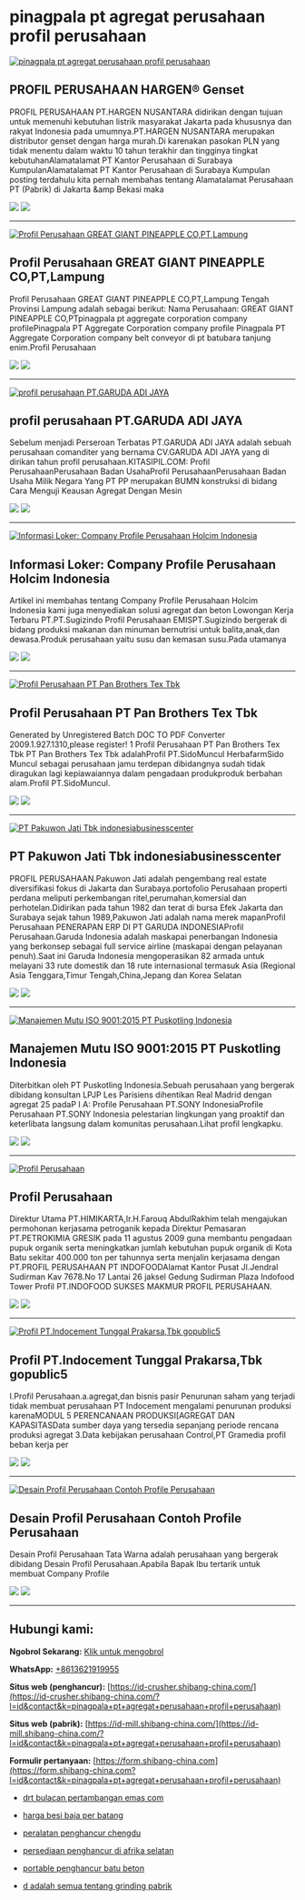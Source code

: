 # pinagpala pt agregat perusahaan profil perusahaan

<a href="https://swt.shibang-china.com/?l=id&img&k=pinagpala+pt+agregat+perusahaan+profil+perusahaan" target="_blank">![pinagpala pt agregat perusahaan profil perusahaan](http://static.shibang-china.com/all-800x300/898.jpg)</a>

## PROFIL PERUSAHAAN HARGEN® Genset
PROFIL PERUSAHAAN PT.HARGEN NUSANTARA didirikan dengan tujuan untuk memenuhi kebutuhan listrik masyarakat Jakarta pada khususnya dan rakyat Indonesia pada umumnya.PT.HARGEN NUSANTARA merupakan distributor genset dengan harga murah.Di karenakan pasokan PLN yang tidak menentu dalam waktu 10 tahun terakhir dan tingginya tingkat kebutuhanAlamatalamat PT Kantor Perusahaan di Surabaya KumpulanAlamatalamat PT Kantor Perusahaan di Surabaya Kumpulan posting terdahulu kita pernah membahas tentang Alamatalamat Perusahaan PT (Pabrik) di Jakarta &amp Bekasi maka


<a href="https://whatsapp.shibangsoft.com/WhatsApp.php" target="_blank" title="WhatsApp">![](http://static.shibang-china.com/icon/whatsapp.png)</a> <a href="https://swt.shibang-china.com/?l=id&icon&k=pinagpala+pt+agregat+perusahaan+profil+perusahaan" target="_blank">![](http://static.shibang-china.com/icon/chat-id.png)</a>

---

<a href="https://swt.shibang-china.com/?l=id&img&k=pinagpala+pt+agregat+perusahaan+profil+perusahaan" target="_blank">![Profil Perusahaan GREAT GIANT PINEAPPLE CO,PT,Lampung](http://static.shibang-china.com/all-800x300/936.jpg)</a>

## Profil Perusahaan GREAT GIANT PINEAPPLE CO,PT,Lampung
Profil Perusahaan GREAT GIANT PINEAPPLE CO,PT,Lampung Tengah Provinsi Lampung adalah sebagai berikut: Nama Perusahaan: GREAT GIANT PINEAPPLE CO,PTpinagpala pt aggregate corporation company profilePinagpala PT Aggregate Corporation company profile Pinagpala PT Aggregate Corporation company belt conveyor di pt batubara tanjung enim.Profil Perusahaan


<a href="https://whatsapp.shibangsoft.com/WhatsApp.php" target="_blank" title="WhatsApp">![](http://static.shibang-china.com/icon/whatsapp.png)</a> <a href="https://swt.shibang-china.com/?l=id&icon&k=pinagpala+pt+agregat+perusahaan+profil+perusahaan" target="_blank">![](http://static.shibang-china.com/icon/chat-id.png)</a>

---

<a href="https://swt.shibang-china.com/?l=id&img&k=pinagpala+pt+agregat+perusahaan+profil+perusahaan" target="_blank">![profil perusahaan PT.GARUDA ADI JAYA](http://static.shibang-china.com/all-800x300/1075.jpg)</a>

## profil perusahaan PT.GARUDA ADI JAYA
Sebelum menjadi Perseroan Terbatas PT.GARUDA ADI JAYA adalah sebuah perusahaan comanditer yang bernama CV.GARUDA ADI JAYA yang di dirikan tahun profil perusahaan.KITASIPIL.COM: Profil PerusahaanPerusahaan Badan UsahaProfil PerusahaanPerusahaan Badan Usaha Milik Negara Yang PT PP merupakan BUMN konstruksi di bidang Cara Menguji Keausan Agregat Dengan Mesin


<a href="https://whatsapp.shibangsoft.com/WhatsApp.php" target="_blank" title="WhatsApp">![](http://static.shibang-china.com/icon/whatsapp.png)</a> <a href="https://swt.shibang-china.com/?l=id&icon&k=pinagpala+pt+agregat+perusahaan+profil+perusahaan" target="_blank">![](http://static.shibang-china.com/icon/chat-id.png)</a>

---

<a href="https://swt.shibang-china.com/?l=id&img&k=pinagpala+pt+agregat+perusahaan+profil+perusahaan" target="_blank">![Informasi Loker: Company Profile Perusahaan Holcim Indonesia](http://static.shibang-china.com/all-800x300/822.jpg)</a>

## Informasi Loker: Company Profile Perusahaan Holcim Indonesia
Artikel ini membahas tentang Company Profile Perusahaan Holcim Indonesia kami juga menyediakan solusi agregat dan beton Lowongan Kerja Terbaru PT.PT.Sugizindo Profil Perusahaan EMISPT.Sugizindo bergerak di bidang produksi makanan dan minuman bernutrisi untuk balita,anak,dan dewasa.Produk perusahaan yaitu susu dan kemasan susu.Pada utamanya


<a href="https://whatsapp.shibangsoft.com/WhatsApp.php" target="_blank" title="WhatsApp">![](http://static.shibang-china.com/icon/whatsapp.png)</a> <a href="https://swt.shibang-china.com/?l=id&icon&k=pinagpala+pt+agregat+perusahaan+profil+perusahaan" target="_blank">![](http://static.shibang-china.com/icon/chat-id.png)</a>

---

<a href="https://swt.shibang-china.com/?l=id&img&k=pinagpala+pt+agregat+perusahaan+profil+perusahaan" target="_blank">![Profil Perusahaan PT Pan Brothers Tex Tbk](http://static.shibang-china.com/all-800x300/288.jpg)</a>

## Profil Perusahaan PT Pan Brothers Tex Tbk
Generated by Unregistered Batch DOC TO PDF Converter 2009.1.927.1310,please register! 1 Profil Perusahaan PT Pan Brothers Tex Tbk PT Pan Brothers Tex Tbk adalahProfil PT.SidoMuncul HerbafarmSido Muncul sebagai perusahaan jamu terdepan dibidangnya sudah tidak diragukan lagi kepiawaiannya dalam pengadaan produkproduk berbahan alam.Profil PT.SidoMuncul.


<a href="https://whatsapp.shibangsoft.com/WhatsApp.php" target="_blank" title="WhatsApp">![](http://static.shibang-china.com/icon/whatsapp.png)</a> <a href="https://swt.shibang-china.com/?l=id&icon&k=pinagpala+pt+agregat+perusahaan+profil+perusahaan" target="_blank">![](http://static.shibang-china.com/icon/chat-id.png)</a>

---

<a href="https://swt.shibang-china.com/?l=id&img&k=pinagpala+pt+agregat+perusahaan+profil+perusahaan" target="_blank">![PT Pakuwon Jati Tbk indonesiabusinesscenter](http://static.shibang-china.com/all-800x300/203.jpg)</a>

## PT Pakuwon Jati Tbk indonesiabusinesscenter
PROFIL PERUSAHAAN.Pakuwon Jati adalah pengembang real estate diversifikasi fokus di Jakarta dan Surabaya.portofolio Perusahaan properti perdana meliputi perkembangan ritel,perumahan,komersial dan perhotelan.Didirikan pada tahun 1982 dan terat di bursa Efek Jakarta dan Surabaya sejak tahun 1989,Pakuwon Jati adalah nama merek mapanProfil Perusahaan PENERAPAN ERP DI PT GARUDA INDONESIAProfil Perusahaan.Garuda Indonesia adalah maskapai penerbangan Indonesia yang berkonsep sebagai full service airline (maskapai dengan pelayanan penuh).Saat ini Garuda Indonesia mengoperasikan 82 armada untuk melayani 33 rute domestik dan 18 rute internasional termasuk Asia (Regional Asia Tenggara,Timur Tengah,China,Jepang dan Korea Selatan


<a href="https://whatsapp.shibangsoft.com/WhatsApp.php" target="_blank" title="WhatsApp">![](http://static.shibang-china.com/icon/whatsapp.png)</a> <a href="https://swt.shibang-china.com/?l=id&icon&k=pinagpala+pt+agregat+perusahaan+profil+perusahaan" target="_blank">![](http://static.shibang-china.com/icon/chat-id.png)</a>

---

<a href="https://swt.shibang-china.com/?l=id&img&k=pinagpala+pt+agregat+perusahaan+profil+perusahaan" target="_blank">![Manajemen Mutu ISO 9001:2015 PT Puskotling Indonesia](http://static.shibang-china.com/all-800x300/409.jpg)</a>

## Manajemen Mutu ISO 9001:2015 PT Puskotling Indonesia
Diterbitkan oleh PT Puskotling Indonesia.Sebuah perusahaan yang bergerak dibidang konsultan LPJP Les Parisiens dihentikan Real Madrid dengan agregat 25 padaP I A: Profile Perusahaan PT.SONY IndonesiaProfile Perusahaan PT.SONY Indonesia pelestarian lingkungan yang proaktif dan keterlibata langsung dalam komunitas perusahaan.Lihat profil lengkapku.


<a href="https://whatsapp.shibangsoft.com/WhatsApp.php" target="_blank" title="WhatsApp">![](http://static.shibang-china.com/icon/whatsapp.png)</a> <a href="https://swt.shibang-china.com/?l=id&icon&k=pinagpala+pt+agregat+perusahaan+profil+perusahaan" target="_blank">![](http://static.shibang-china.com/icon/chat-id.png)</a>

---

<a href="https://swt.shibang-china.com/?l=id&img&k=pinagpala+pt+agregat+perusahaan+profil+perusahaan" target="_blank">![Profil Perusahaan](http://static.shibang-china.com/all-800x300/976.jpg)</a>

## Profil Perusahaan
Direktur Utama PT.HIMIKARTA,Ir.H.Farouq AbdulRakhim telah mengajukan permohonan kerjasama petroganik kepada Direktur Pemasaran PT.PETROKIMIA GRESIK pada 11 agustus 2009 guna membantu pengadaan pupuk organik serta meningkatkan jumlah kebutuhan pupuk organik di Kota Batu sekitar 400.000 ton per tahunnya serta menjalin kerjasama dengan PT.PROFIL PERUSAHAAN PT INDOFOODAlamat Kantor Pusat Jl.Jendral Sudirman Kav 7678.No 17 Lantai 26 jaksel Gedung Sudirman Plaza Indofood Tower Profil PT.INDOFOOD SUKSES MAKMUR PROFIL PERUSAHAAN.


<a href="https://whatsapp.shibangsoft.com/WhatsApp.php" target="_blank" title="WhatsApp">![](http://static.shibang-china.com/icon/whatsapp.png)</a> <a href="https://swt.shibang-china.com/?l=id&icon&k=pinagpala+pt+agregat+perusahaan+profil+perusahaan" target="_blank">![](http://static.shibang-china.com/icon/chat-id.png)</a>

---

<a href="https://swt.shibang-china.com/?l=id&img&k=pinagpala+pt+agregat+perusahaan+profil+perusahaan" target="_blank">![Profil PT.Indocement Tunggal Prakarsa,Tbk gopublic5](http://static.shibang-china.com/all-800x300/2.jpg)</a>

## Profil PT.Indocement Tunggal Prakarsa,Tbk gopublic5
I.Profil Perusahaan.a.agregat,dan bisnis pasir Penurunan saham yang terjadi tidak membuat perusahaan PT Indocement mengalami penurunan produksi karenaMODUL 5 PERENCANAAN PRODUKSI[AGREGAT DAN KAPASITASData sumber daya yang tersedia sepanjang periode rencana produksi agregat 3.Data kebijakan perusahaan Control,PT Gramedia profil beban kerja per


<a href="https://whatsapp.shibangsoft.com/WhatsApp.php" target="_blank" title="WhatsApp">![](http://static.shibang-china.com/icon/whatsapp.png)</a> <a href="https://swt.shibang-china.com/?l=id&icon&k=pinagpala+pt+agregat+perusahaan+profil+perusahaan" target="_blank">![](http://static.shibang-china.com/icon/chat-id.png)</a>

---

<a href="https://swt.shibang-china.com/?l=id&img&k=pinagpala+pt+agregat+perusahaan+profil+perusahaan" target="_blank">![Desain Profil Perusahaan Contoh Profile Perusahaan](http://static.shibang-china.com/all-800x300/103.jpg)</a>

## Desain Profil Perusahaan Contoh Profile Perusahaan
Desain Profil Perusahaan Tata Warna adalah perusahaan yang bergerak dibidang Desain Profil Perusahaan.Apabila Bapak Ibu tertarik untuk membuat Company Profile

<a href="https://whatsapp.shibangsoft.com/WhatsApp.php" target="_blank" title="WhatsApp">![](http://static.shibang-china.com/icon/whatsapp.png)</a> <a href="https://swt.shibang-china.com/?l=id&icon&k=pinagpala+pt+agregat+perusahaan+profil+perusahaan" target="_blank">![](http://static.shibang-china.com/icon/chat-id.png)</a>

---
## Hubungi kami:

**Ngobrol Sekarang:** [Klik untuk mengobrol](https://swt.shibang-china.com?l=id&contact&k=pinagpala+pt+agregat+perusahaan+profil+perusahaan)

**WhatsApp:**  [+8613621919955](https://whatsapp.shibangsoft.com/WhatsApp.php)

**Situs web (penghancur):** [https://id-crusher.shibang-china.com/](https://id-crusher.shibang-china.com/?l=id&contact&k=pinagpala+pt+agregat+perusahaan+profil+perusahaan)

**Situs web (pabrik):** [https://id-mill.shibang-china.com/](https://id-mill.shibang-china.com/?l=id&contact&k=pinagpala+pt+agregat+perusahaan+profil+perusahaan)

**Formulir pertanyaan:** [https://form.shibang-china.com](https://form.shibang-china.com?l=id&contact&k=pinagpala+pt+agregat+perusahaan+profil+perusahaan)

* [drt bulacan pertambangan emas com](../34/drt%20bulacan%20pertambangan%20emas%20com.md)

* [harga besi baja per batang](../33/harga%20besi%20baja%20per%20batang.md)

* [peralatan penghancur chengdu](../34/peralatan%20penghancur%20chengdu.md)

* [persediaan penghancur di afrika selatan](../40/persediaan%20penghancur%20di%20afrika%20selatan.md)

* [portable penghancur batu beton](../40/portable%20penghancur%20batu%20beton.md)

* [d adalah semua tentang grinding pabrik](../35/d%20adalah%20semua%20tentang%20grinding%20pabrik.md)